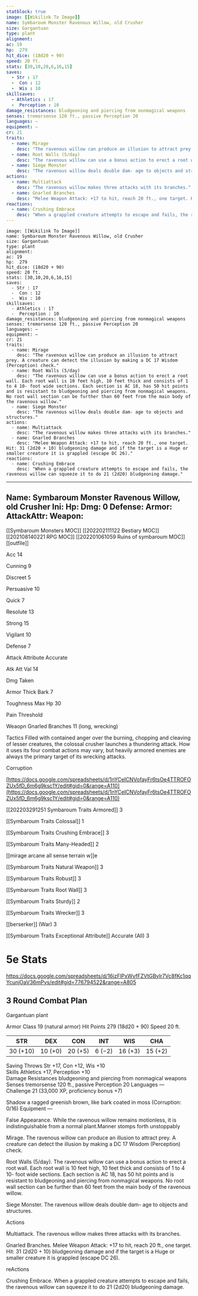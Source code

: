 ```yaml
---
statblock: true
image: [[Wikilink To Image]]
name: Symbaroum Monster Ravenous Willow, old Crusher
size: Gargantuan
type: plant
alignment:
ac: 19
hp:  279
hit_dice: (18d20 + 90)
speed: 20 ft.
stats: [30,10,20,6,16,15]
saves:
  - Str : 17
  -  Con : 12
  -  Wis : 10
skillsaves:
  - Athletics : 17
  -  Perception : 10
damage_resistances: bludgeoning and piercing from nonmagical weapons
senses: tremorsense 120 ft., passive Perception 20
languages: —
equipment: —
cr: 21
traits:
  - name: Mirage
    desc: "The ravenous willow can produce an illusion to attract prey. A creature can detect the illusion by making a DC 17 Wisdom (Perception) check."
  - name: Root Walls (5/day)
    desc: "The ravenous willow can use a bonus action to erect a root wall. Each root wall is 10 feet high, 10 feet thick and consists of 1 to 4 10- foot wide sections. Each section is AC 18, has 50 hit points and is resistant to bludgeoning and piercing from nonmagical weapons. No root wall section can be further than 60 feet from the main body of the ravenous willow."
  - name: Siege Monster
    desc: "The ravenous willow deals double dam- age to objects and structures."
actions:
  - name: Multiattack
    desc: "The ravenous willow makes three attacks with its branches."
  - name: Gnarled Branches
    desc: "Melee Weapon Attack: +17 to hit, reach 20 ft., one target. Hit: 31 (2d20 + 10) bludgeoning damage and if the target is a Huge or smaller creature it is grappled (escape DC 26)."
reactions:
  - name: Crushing Embrace
    desc: "When a grappled creature attempts to escape and fails, the ravenous willow can squeeze it to do 21 (2d20) bludgeoning damage."
---
```

```statblock
image: [[Wikilink To Image]]
name: Symbaroum Monster Ravenous Willow, old Crusher
size: Gargantuan
type: plant
alignment:
ac: 19
hp:  279
hit_dice: (18d20 + 90)
speed: 20 ft.
stats: [30,10,20,6,16,15]
saves:
  - Str : 17
  -  Con : 12
  -  Wis : 10
skillsaves:
  - Athletics : 17
  -  Perception : 10
damage_resistances: bludgeoning and piercing from nonmagical weapons
senses: tremorsense 120 ft., passive Perception 20
languages: —
equipment: —
cr: 21
traits:
  - name: Mirage
    desc: "The ravenous willow can produce an illusion to attract prey. A creature can detect the illusion by making a DC 17 Wisdom (Perception) check."
  - name: Root Walls (5/day)
    desc: "The ravenous willow can use a bonus action to erect a root wall. Each root wall is 10 feet high, 10 feet thick and consists of 1 to 4 10- foot wide sections. Each section is AC 18, has 50 hit points and is resistant to bludgeoning and piercing from nonmagical weapons. No root wall section can be further than 60 feet from the main body of the ravenous willow."
  - name: Siege Monster
    desc: "The ravenous willow deals double dam- age to objects and structures."
actions:
  - name: Multiattack
    desc: "The ravenous willow makes three attacks with its branches."
  - name: Gnarled Branches
    desc: "Melee Weapon Attack: +17 to hit, reach 20 ft., one target. Hit: 31 (2d20 + 10) bludgeoning damage and if the target is a Huge or smaller creature it is grappled (escape DC 26)."
reactions:
  - name: Crushing Embrace
    desc: "When a grappled creature attempts to escape and fails, the ravenous willow can squeeze it to do 21 (2d20) bludgeoning damage."
```
---
Name: Symbaroum Monster Ravenous Willow, old Crusher
Ini: 
Hp: 
Dmg: 0
Defense: 
Armor: 
AttackAttr: 
Weapon: 
---
[[Symbaroum Monsters MOC]]
[[202202111122 Bestiary MOC]]
[[202108140221 RPG MOC]]
[[202201061059 Ruins of symbaroum MOC]]
[[outfile]]

Acc 14

Cunning 9

Discreet 5

Persuasive 10

Quick 7

Resolute 13

Strong 15

Vigilant 10

Defense 7

Attack Attribute Accurate

Atk Att Val 14

Dmg Taken

Armor Thick Bark 7

Toughness Max Hp 30

Pain Threshold

Weaopn Gnarled Branches 11 (long, wrecking)

Tactics Filled with contained anger over the burning, chopping and cleaving of lesser creatures, the colossal crusher launches a thundering attack. How it uses its four combat actions may vary, but heavily armored enemies are always the primary target of its wrecking attacks.

Corruption

[https://docs.google.com/spreadsheets/d/1nYCeICNVofayFr6tsOe4TTROFOZUx5fD_6m6g9ksc1Y/edit#gid=0&range=A110](https://docs.google.com/spreadsheets/d/1nYCeICNVofayFr6tsOe4TTROFOZUx5fD_6m6g9ksc1Y/edit#gid=0&range=A110)

[[202203291251 Symbaroum Traits Armored]] 3

[[Symbaroum Traits Colossal]] 1

[[Symbaroum Traits Crushing Embrace]] 3

[[Symbaroum Traits Many-Headed]] 2

[[mirage arcane all sense terrain w]]e

[[Symbaroum Traits Natural Weapon]] 3

[[Symbaroum Traits Robust]] 3

[[Symbaroum Traits Root Wall]] 3

[[Symbaroum Traits Sturdy]] 2

[[Symbaroum Traits Wrecker]] 3

[[berserker]] (War) 3

[[Symbaroum Traits Exceptional Attribute]] Accurate (All) 3

# 5e Stats 
https://docs.google.com/spreadsheets/d/16jzFlPxWvfFZVtGBylr7Vc8fKc1qqYcunjOaV36mPys/edit#gid=776794522&range=A805
## 3 Round Combat Plan

 

Gargantuan plant

 

Armor Class 19 (natural armor)
Hit Points 279 (18d20 + 90)
Speed 20 ft.

| STR      | DEX     | CON     | INT    | WIS     | CHA     |
| -------- | ------- | ------- | ------ | ------- | ------- |
| 30 (+10) | 10 (+0) | 20 (+5) | 6 (−2) | 16 (+3) | 15 (+2) |

 

Saving Throws Str +17, Con +12, Wis +10  
Skills Athletics +17, Perception +10  
Damage Resistances bludgeoning and piercing from nonmagical weapons  
Senses tremorsense 120 ft., passive Perception 20 
Languages —  
Challenge 21 (33,000 XP, proficiency bonus +7)
 

Shadow a ragged greenish brown, like bark coated in moss (Corruption: 0/16)
Equipment —

False Appearance. While the ravenous willow remains motionless, it is indistinguishable from a normal plant.Manner stomps forth unstoppably  

Mirage. The ravenous willow can produce an illusion to attract prey. A creature can detect the illusion by making a DC 17 Wisdom (Perception) check.

Root Walls (5/day). The ravenous willow can use a bonus action to erect a root wall. Each root wall is 10 feet high, 10 feet thick and consists of 1 to 4 10- foot wide sections. Each section is AC 18, has 50 hit points and is resistant to bludgeoning and piercing from nonmagical weapons. No root wall section can be further than 60 feet from the main body of the ravenous willow. 

Siege Monster. The ravenous willow deals double dam- age to objects and structures.

Actions

Multiattack. The ravenous willow makes three attacks with its branches.

Gnarled Branches. Melee Weapon Attack: +17 to hit, reach 20 ft., one target. Hit: 31 (2d20 + 10) bludgeoning damage and if the target is a Huge or smaller creature it is grappled (escape DC 26).

reActions


Crushing Embrace. When a grappled creature attempts to escape and fails, the ravenous willow can squeeze it to do 21 (2d20) bludgeoning damage.